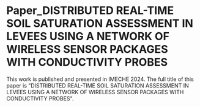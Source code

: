 # Paper_DISTRIBUTED REAL-TIME SOIL SATURATION ASSESSMENT IN LEVEES USING A NETWORK OF WIRELESS SENSOR PACKAGES WITH CONDUCTIVITY PROBES
This work  is published and presented in IMECHE 2024. The full title of this paper is "DISTRIBUTED REAL-TIME SOIL SATURATION ASSESSMENT IN LEVEES USING A NETWORK OF WIRELESS SENSOR PACKAGES WITH CONDUCTIVITY PROBES".
